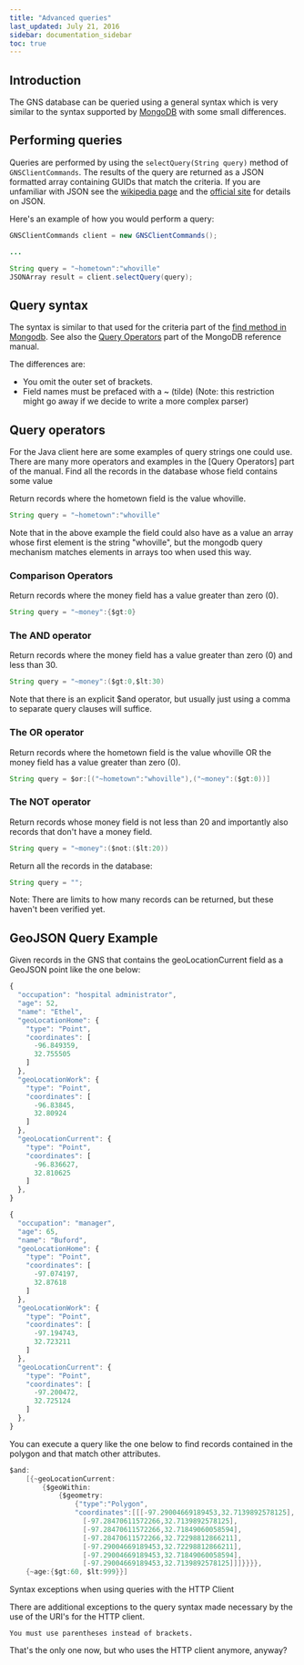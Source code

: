 ```yaml
---
title: "Advanced queries"
last_updated: July 21, 2016
sidebar: documentation_sidebar
toc: true
---
```


## Introduction

The GNS database can be queried using a general syntax which is very similar to the syntax supported by [MongoDB](https://www.mongodb.com/) with some small differences.

## Performing queries

Queries are performed by using the `selectQuery(String query)` method of `GNSClientCommands`. The results of the query are returned as a JSON formatted array containing GUIDs that match the criteria. If you are unfamiliar with JSON see the [wikipedia page]() and the [official site](http://www.json.org) for details on JSON.

Here's an example of how you would perform a query:

```java
GNSClientCommands client = new GNSClientCommands();

...

String query = "~hometown":"whoville"
JSONArray result = client.selectQuery(query);
``` 

## Query syntax

The syntax is similar to that used for the criteria part of the [find method in Mongodb](https://docs.mongodb.com/manual/reference/method/db.collection.find/). See also the [Query Operators](https://docs.mongodb.com/manual/reference/operator/query/) part of the MongoDB reference manual.

The differences are:
* You omit the outer set of brackets.
* Field names must be prefaced with a ~ (tilde) (Note: this restriction might go away if we decide to write a more complex parser)

## Query operators

For the Java client here are some examples of query strings one could use. There are many more operators and examples in the [Query Operators] part of the manual.
Find all the records in the database whose field contains some value

Return records where the hometown field is the value whoville.

```java
String query = "~hometown":"whoville"
```

Note that in the above example the field could also have as a value an array whose first element is the string "whoville", but the mongodb query mechanism matches elements in arrays too when used this way.

### Comparison Operators

Return records where the money field has a value greater than zero (0).

```java
String query = "~money":{$gt:0}
```

### The AND operator

Return records where the money field has a value greater than zero (0) and less than 30.

```java
String query = "~money":($gt:0,$lt:30)
```

Note that there is an explicit $and operator, but usually just using a comma to separate query clauses will suffice.

### The OR operator

Return records where the hometown field is the value whoville OR the money field has a value greater than zero (0).

```java
String query = $or:[("~hometown":"whoville"),("~money":($gt:0))]
```

### The NOT operator

Return records whose money field is not less than 20 and importantly also records that don't have a money field.

```java
String query = "~money":($not:($lt:20))
```

Return all the records in the database:

```java
String query = "";
```

Note: There are limits to how many records can be returned, but these haven't been verified yet.

## GeoJSON Query Example

Given records in the GNS that contains the geoLocationCurrent field as a GeoJSON point like the one below:

```javascript
{
  "occupation": "hospital administrator",
  "age": 52,
  "name": "Ethel",
  "geoLocationHome": {
    "type": "Point",
    "coordinates": [
      -96.849359,
      32.755505
    ]
  },
  "geoLocationWork": {
    "type": "Point",
    "coordinates": [
      -96.83845,
      32.80924
    ]
  },
  "geoLocationCurrent": {
    "type": "Point",
    "coordinates": [
      -96.836627,
      32.810625
    ]
  },
}

{
  "occupation": "manager",
  "age": 65,
  "name": "Buford",
  "geoLocationHome": {
    "type": "Point",
    "coordinates": [
      -97.074197,
      32.87618
    ]
  },
  "geoLocationWork": {
    "type": "Point",
    "coordinates": [
      -97.194743,
      32.723211
    ]
  },
  "geoLocationCurrent": {
    "type": "Point",
    "coordinates": [
      -97.200472,
      32.725124
    ]
  },
}
```

You can execute a query like the one below to find records contained in the polygon and that match other attributes.

```java
$and: 
    [{~geoLocationCurrent:
        {$geoWithin:
            {$geometry:
                {"type":"Polygon",
                "coordinates":[[[-97.29004669189453,32.7139892578125],
                  [-97.28470611572266,32.7139892578125],
                  [-97.28470611572266,32.71849060058594],
                  [-97.28470611572266,32.72298812866211],
                  [-97.29004669189453,32.72298812866211],
                  [-97.29004669189453,32.71849060058594],
                  [-97.29004669189453,32.7139892578125]]]}}}},
    {~age:{$gt:60, $lt:999}}]
```

Syntax exceptions when using queries with the HTTP Client

There are additional exceptions to the query syntax made necessary by the use of the URI's for the HTTP client.

    You must use parentheses instead of brackets.

That's the only one now, but who uses the HTTP client anymore, anyway? 
